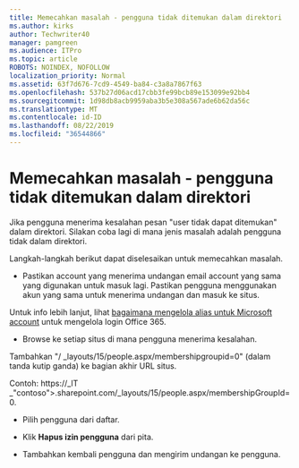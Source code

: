 ```yaml
---
title: Memecahkan masalah - pengguna tidak ditemukan dalam direktori
ms.author: kirks
author: Techwriter40
manager: pamgreen
ms.audience: ITPro
ms.topic: article
ROBOTS: NOINDEX, NOFOLLOW
localization_priority: Normal
ms.assetid: 63f7d676-7cd9-4549-ba84-c3a8a7867f63
ms.openlocfilehash: 537b27d06acd17cbb3fe99bcb89e153099e92bb4
ms.sourcegitcommit: 1d98db8acb9959aba3b5e308a567ade6b62da56c
ms.translationtype: MT
ms.contentlocale: id-ID
ms.lasthandoff: 08/22/2019
ms.locfileid: "36544866"
---
```

# <a name="troubleshoot-issue---user-not-found-in-directory"></a>Memecahkan masalah - pengguna tidak ditemukan dalam direktori

Jika pengguna menerima kesalahan pesan "user tidak dapat ditemukan" dalam direktori. Silakan coba lagi di mana jenis masalah adalah pengguna tidak dalam direktori.

Langkah-langkah berikut dapat diselesaikan untuk memecahkan masalah.

- Pastikan account yang menerima undangan email account yang sama yang digunakan untuk masuk lagi. Pastikan pengguna menggunakan akun yang sama untuk menerima undangan dan masuk ke situs. 

Untuk info lebih lanjut, lihat [bagaimana mengelola alias untuk Microsoft account</a> untuk mengelola login Office 365](https://support.microsoft.com/help/12407/microsoft-account-how-to-manage-aliases). 

- Browse ke setiap situs di mana pengguna menerima kesalahan. 

Tambahkan "/ _layouts/15/people.aspx/membershipgroupid=0" (dalam tanda kutip ganda) ke bagian akhir URL situs. 

Contoh: https://_lT _"contoso">.sharepoint.com/_layouts/15/people.aspx/membershipGroupId=0.

- Pilih pengguna dari daftar.

- Klik **Hapus izin pengguna** dari pita. 
-  Tambahkan kembali pengguna dan mengirim undangan ke pengguna.

